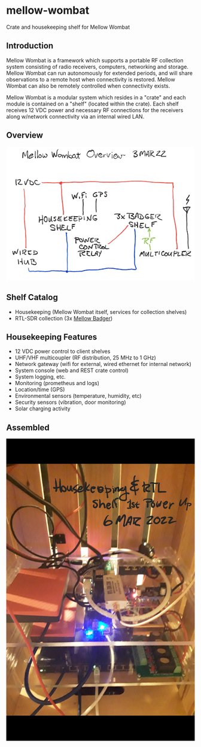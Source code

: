 # mellow-wombat
Crate and housekeeping shelf for Mellow Wombat

## Introduction
Mellow Wombat is a framework which supports a portable RF collection system consisting of radio receivers, computers, networking and storage.  Mellow Wombat can run autonomously for extended periods, and will share observations to a remote host when connectivity is restored.  Mellow Wombat can also be remotely controlled when connectivity exists.

Mellow Wombat is a modular system which resides in a "crate" and each module is contained on a "shelf" (located within the crate).  Each shelf receives 12 VDC
power and necessary RF connections for the receivers along w/network connectivity via an internal wired LAN.

## Overview
![overview](https://github.com/guycole/mellow-wombat/blob/main/dox/grafix/overview.png)

## Shelf Catalog
+ Housekeeping (Mellow Wombat itself, services for collection shelves)
+ RTL-SDR collection (3x [Mellow Badger](https://github.com/guycole/mellow-badger))

## Housekeeping Features
+ 12 VDC power control to client shelves
+ UHF/VHF multicoupler (RF distribution, 25 MHz to 1 GHz)
+ Network gateway (wifi for external, wired ethernet for internal network)
+ System console (web and REST crate control)
+ System logging, etc.
+ Monitoring (prometheus and logs)
+ Location/time (GPS)
+ Environmental sensors (temperature, humidity, etc)
+ Security sensors (vibration, door monitoring)
+ Solar charging activity

## Assembled
![first_power](https://github.com/guycole/mellow-wombat/blob/main/dox/grafix/first_power.jpg)
 
